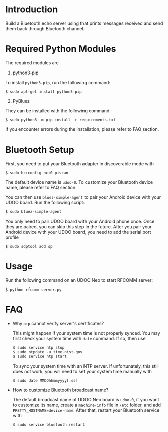 # Introduction

Build a Bluetooth echo server using that prints messages
received and send them back through Bluetooth channel.

# Required Python Modules

The required modules are

1. python3-pip

To install `python3-pip`, run the following command:
```
$ sudo apt-get install python3-pip
```

2.  PyBluez

They can be installed with the following command:
```
$ sudo python3 -m pip install -r requirements.txt
```
If you encounter errors during the installation, please refer to FAQ
section.

# Bluetooth Setup
First, you need to put your Bluetooth adapter in discoverable mode with
```
$ sudo hciconfig hci0 piscan
```
The default device name is `udoo-0`. To customize your Bluetooth device
name, please refer to FAQ section.

You can then use `bluez-simple-agent` to pair your Android device with
your UDOO board. Run the following script:
```
$ sudo bluez-simple-agent
```
You only need to pair UDOO board with your Android phone once. Once they
are paired, you can skip this step in the future. After you pair your
Android device with your UDOO board, you need to add the serial port
profile
```
$ sudo sdptool add sp
```

# Usage
Run the following command on an UDOO Neo to start RFCOMM server:
```
$ python rfcomm-server.py
```

# FAQ
* Why `pip` cannot verify server's certificates?

   This might happen if your system time is not properly synced. You may
   first check your system time with `date` command. If so, then use
   ```
   $ sudo service ntp stop
   $ sudo ntpdate -u time.nist.gov
   $ sudo service ntp start
   ```
   To sync your system time with an NTP server. If unfortunately, this
   still does not work, you will need to set your system time manually
   with
   ```
   $ sudo date MMDDhhmmyyyy[.ss]
   ```

* How to customize Bluetooth broadcast name?

   The default broadcast name of UDOO Neo board is `udoo-0`, if you want
   to customize its name, create a `machine-info` file in `/etc` folder,
   and add `PRETTY_HOSTNAME=device-name`. After that, restart your
   Bluetooth service with
   ```
   $ sudo service bluetooth restart
   ```